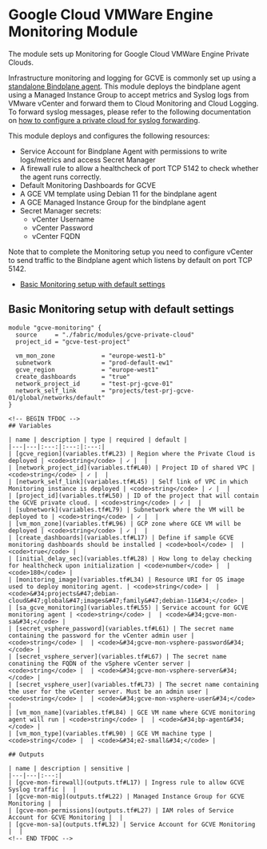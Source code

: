 # Google Cloud VMWare Engine Monitoring Module

The module sets up Monitoring for Google Cloud VMWare Engine Private Clouds.

Infrastructure monitoring and logging for GCVE is commonly set up using a [standalone Bindplane agent](https://cloud.google.com/vmware-engine/docs/environment/howto-cloud-monitoring-standalone). This module deploys the bindplane agent using a Managed Instance Group to accept metrics and Syslog logs from VMware vCenter and forward them to Cloud Monitoring and Cloud Logging. To forward syslog messages, please refer to the following documentation on [how to configure a private cloud for syslog forwarding](https://cloud.google.com/vmware-engine/docs/environment/howto-forward-syslog).

This module deploys and configures the following resources:
 * Service Account for Bindplane Agent with permissions to write logs/metrics and access Secret Manager
 * A firewall rule to allow a healthcheck of port TCP 5142 to check whether the agent runs correctly.
 * Default Monitoring Dashboards for GCVE
 * A GCE VM template using Debian 11 for the bindplane agent
 * A GCE Managed Instance Group for the bindplane agent
 * Secret Manager secrets:
    * vCenter Username
    * vCenter Password
    * vCenter FQDN

Note that to complete the Monitoring setup you need to configure vCenter to send traffic to the Bindplane agent which listens by default on port TCP 5142.

<!-- BEGIN TOC -->
- [Basic Monitoring setup with default settings](#basic-monitoring-setup-with-default-settings)
<!-- END TOC -->

## Basic Monitoring setup with default settings

```hcl
module "gcve-monitoring" {
  source     = "./fabric/modules/gcve-private-cloud"
  project_id = "gcve-test-project"

  vm_mon_zone             = "europe-west1-b"
  subnetwork              = "prod-default-ew1"
  gcve_region             = "europe-west1"
  create_dashboards       = "true"
  network_project_id      = "test-prj-gcve-01"
  network_self_link       = "projects/test-prj-gcve-01/global/networks/default"
}
```


```
<!-- BEGIN TFDOC -->
## Variables

| name | description | type | required | default |
|---|---|:---:|:---:|:---:|
| [gcve_region](variables.tf#L23) | Region where the Private Cloud is deployed | <code>string</code> | ✓ |  |
| [network_project_id](variables.tf#L40) | Project ID of shared VPC | <code>string</code> | ✓ |  |
| [network_self_link](variables.tf#L45) | Self link of VPC in which Monitoring instance is deployed | <code>string</code> | ✓ |  |
| [project_id](variables.tf#L50) | ID of the project that will contain the GCVE private cloud. | <code>string</code> | ✓ |  |
| [subnetwork](variables.tf#L79) | Subnetwork where the VM will be deployed to | <code>string</code> | ✓ |  |
| [vm_mon_zone](variables.tf#L96) | GCP zone where GCE VM will be deployed | <code>string</code> | ✓ |  |
| [create_dashboards](variables.tf#L17) | Define if sample GCVE monitoring dashboards should be installed | <code>bool</code> |  | <code>true</code> |
| [initial_delay_sec](variables.tf#L28) | How long to delay checking for healthcheck upon initialization | <code>number</code> |  | <code>180</code> |
| [monitoring_image](variables.tf#L34) | Resource URI for OS image used to deploy monitoring agent. | <code>string</code> |  | <code>&#34;projects&#47;debian-cloud&#47;global&#47;images&#47;family&#47;debian-11&#34;</code> |
| [sa_gcve_monitoring](variables.tf#L55) | Service account for GCVE monitoring agent | <code>string</code> |  | <code>&#34;gcve-mon-sa&#34;</code> |
| [secret_vsphere_password](variables.tf#L61) | The secret name containing the password for the vCenter admin user | <code>string</code> |  | <code>&#34;gcve-mon-vsphere-password&#34;</code> |
| [secret_vsphere_server](variables.tf#L67) | The secret name conatining the FQDN of the vSphere vCenter server | <code>string</code> |  | <code>&#34;gcve-mon-vsphere-server&#34;</code> |
| [secret_vsphere_user](variables.tf#L73) | The secret name containing the user for the vCenter server. Must be an admin user | <code>string</code> |  | <code>&#34;gcve-mon-vsphere-user&#34;</code> |
| [vm_mon_name](variables.tf#L84) | GCE VM name where GCVE monitoring agent will run | <code>string</code> |  | <code>&#34;bp-agent&#34;</code> |
| [vm_mon_type](variables.tf#L90) | GCE VM machine type | <code>string</code> |  | <code>&#34;e2-small&#34;</code> |

## Outputs

| name | description | sensitive |
|---|---|:---:|
| [gcve-mon-firewall](outputs.tf#L17) | Ingress rule to allow GCVE Syslog traffic |  |
| [gcve-mon-mig](outputs.tf#L22) | Managed Instance Group for GCVE Monitoring |  |
| [gcve-mon-permissions](outputs.tf#L27) | IAM roles of Service Account for GCVE Monitoring |  |
| [gcve-mon-sa](outputs.tf#L32) | Service Account for GCVE Monitoring |  |
<!-- END TFDOC -->
